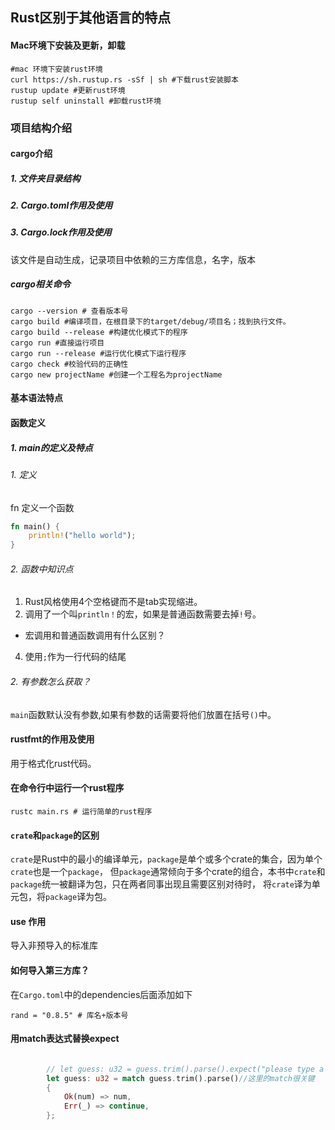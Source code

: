 ## Rust区别于其他语言的特点

#### Mac环境下安装及更新，卸载

```shell
#mac 环境下安装rust环境
curl https://sh.rustup.rs -sSf | sh #下载rust安装脚本
rustup update #更新rust环境
rustup self uninstall #卸载rust环境
```

### 项目结构介绍

#### cargo介绍

##### 1. 文件夹目录结构

##### 2. Cargo.toml作用及使用

##### 3. Cargo.lock作用及使用
该文件是自动生成，记录项目中依赖的三方库信息，名字，版本
##### cargo相关命令
```shell
cargo --version # 查看版本号
cargo build #编译项目，在根目录下的target/debug/项目名；找到执行文件。
cargo build --release #构建优化模式下的程序
cargo run #直接运行项目
cargo run --release #运行优化模式下运行程序
cargo check #校验代码的正确性
cargo new projectName #创建一个工程名为projectName
```


#### 基本语法特点

#### 函数定义

##### 1. main的定义及特点

###### 1. 定义
fn 定义一个函数
```rust
fn main() {
    println!("hello world");
}
```

###### 2. 函数中知识点

1. Rust风格使用4个空格键而不是tab实现缩进。
2. 调用了一个叫`println！`的宏，如果是普通函数需要去掉`!`号。 
* 宏调用和普通函数调用有什么区别？
4. 使用`;`作为一行代码的结尾

###### 2. 有参数怎么获取？

`main`函数默认没有参数,如果有参数的话需要将他们放置在括号`()`中。

#### rustfmt的作用及使用

用于格式化rust代码。

#### 在命令行中运行一个rust程序

```shell
rustc main.rs # 运行简单的rust程序
```

#### `crate`和`package`的区别
`crate`是Rust中的最小的编译单元，`package`是单个或多个crate的集合，因为单个`crate`也是一个`package`，
但`package`通常倾向于多个crate的组合，本书中`crate`和`package`统一被翻译为包，只在两者同事出现且需要区别对待时，
将`crate`译为单元包，将`package`译为包。


#### use 作用
导入非预导入的标准库

#### 如何导入第三方库？
在`Cargo.toml`中的dependencies后面添加如下
```shell
rand = "0.8.5" # 库名+版本号
```

#### 用match表达式替换expect
```rust

        // let guess: u32 = guess.trim().parse().expect("please type a number");
        let guess: u32 = match guess.trim().parse()//这里的match很关键
        {
            Ok(num) => num,
            Err(_) => continue,
        };
```